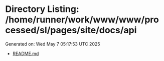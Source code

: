 # Directory Listing: /home/runner/work/www/www/processed/sl/pages/site/docs/api
Generated on: Wed May  7 05:17:53 UTC 2025

- [README.md](README.md)
